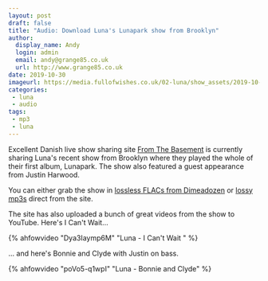 ```yaml
---
layout: post
draft: false
title: "Audio: Download Luna's Lunapark show from Brooklyn"
author:
  display_name: Andy
  login: admin
  email: andy@grange85.co.uk
  url: http://www.grange85.co.uk
date: 2019-10-30
imageurl: https://media.fullofwishes.co.uk/02-luna/show_assets/2019-10-18/2019-10-18-luna-video-grab.jpg
categories:
 - luna
 - audio
tags:
 - mp3
 - luna
---
```

Excellent Danish live show sharing site [From The Basement](https://tdk-c90.blogspot.com/2019/10/2019-10-18-luna-new-york-elsewhere-hall.html) is currently sharing Luna's recent show from Brooklyn where they played the whole of their first album, Lunapark. The show also featured a guest appearance from Justin Harwood.

You can either grab the show in [lossless FLACs from Dimeadozen](http://www.dimeadozen.org/torrents-details.php?id=660757) or [lossy mp3s](https://mega.nz/#!uAEEyC4B!1MlZXx3YAZwOaIKBn7dx2ZdP2j57ERNJgMUls9b2GVA) direct from the site.

The site has also uploaded a bunch of great videos from the show to YouTube. Here's I Can't Wait...

{% ahfowvideo "Dya3Iaymp6M" "Luna - I Can't Wait " %}

... and here's Bonnie and Clyde with Justin on bass.

{% ahfowvideo "poVo5-q1wpI" "Luna - Bonnie and Clyde" %}

